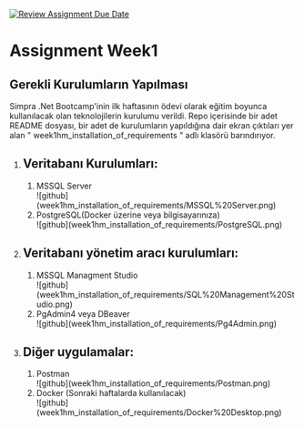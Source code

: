[![Review Assignment Due Date](https://classroom.github.com/assets/deadline-readme-button-24ddc0f5d75046c5622901739e7c5dd533143b0c8e959d652212380cedb1ea36.svg)](https://classroom.github.com/a/A1ovU9rv)
# Assignment Week1
## Gerekli Kurulumların Yapılması 
Simpra .Net Bootcamp'inin ilk haftasının ödevi olarak eğitim boyunca kullanılacak olan teknolojilerin kurulumu verildi. Repo içerisinde bir adet README dosyası, bir adet de kurulumların yapıldığına dair ekran çıktıları yer alan " week1hm_installation_of_requirements " adlı klasörü barındırıyor.
<ol> 
<li><h2>Veritabanı Kurulumları:</h2></li>
<ol>
<li> MSSQL Server</li>
![github](week1hm_installation_of_requirements/MSSQL%20Server.png)
<li> PostgreSQL(Docker üzerine veya bilgisayarınıza) </li>
![github](week1hm_installation_of_requirements/PostgreSQL.png)
</ol>
<li><h2>Veritabanı yönetim aracı kurulumları:</h2></li>
<ol>
<li> MSSQL Managment Studio</li>
![github](week1hm_installation_of_requirements/SQL%20Management%20Studio.png)
<li> PgAdmin4 veya DBeaver </li>
![github](week1hm_installation_of_requirements/Pg4Admin.png)
</ol>
<li><h2>Diğer uygulamalar:</h2></li>
<ol>
<li> Postman</li>
![github](week1hm_installation_of_requirements/Postman.png)
<li> Docker (Sonraki haftalarda kullanılacak) </li>
![github](week1hm_installation_of_requirements/Docker%20Desktop.png)
</ol>


